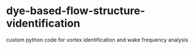 # dye-based-flow-structure-videntification
custom python code for vortex identification and wake frequency analysis
